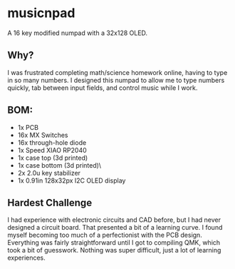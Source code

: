 # musicnpad

A 16 key modified numpad with a 32x128 OLED.

## Why?

I was frustrated completing math/science homework online, having to type in so many numbers. I designed this numpad to allow me to type numbers quickly, tab between input fields, and control music while I work.

## BOM:
- 1x PCB
- 16x MX Switches
- 16x through-hole diode
- 1x Speed XIAO RP2040
- 1x case top (3d printed)
- 1x case bottom (3d printed)\
- 2x 2.0u key stabilizer
- 1x 0.91in 128x32px I2C OLED display

## Hardest Challenge

I had experience with electronic circuits and CAD before, but I had never designed a circuit board. That presented a bit of a learning curve. I found myself becoming too much of a perfectionist with the PCB design. Everything was fairly straightforward until I got to compiling QMK, which took a bit of guesswork. Nothing was super difficult, just a lot of learning experiences.
